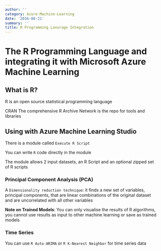 ```yaml
---
author: ''
category: Azure-Machine-Learning
date: '2016-08-21'
summary: ''
title: R Programming Lanurage Integration
---
```

# The R Programming Language and integrating it with Microsoft Azure Machine Learning

## What is R?

R is an open source statistical programming language

CRAN The comprehensive R Archive Network is the repo for tools and libraries

## Using with Azure Machine Learning Studio

There is a module called `Execute R Script`

You can write `R` code directly in the module

The module allows 2 input datasets, an R Script and an optional zipped set of R scripts

### Principal Component Analysis (PCA)

A `Dimensionality reduction technique`: it finds a new set of variables, principal components, that are linear combinations of the original dataset and are uncorrelated with all other variables

**Note on Trained Models**: You can only visualise the results of R algorithms, you cannot use results as input to other machine learning or save as trained models

### Time Series

You can use `R Auto-ARIMA` or `R K-Nearest Neighbor` for time series data
